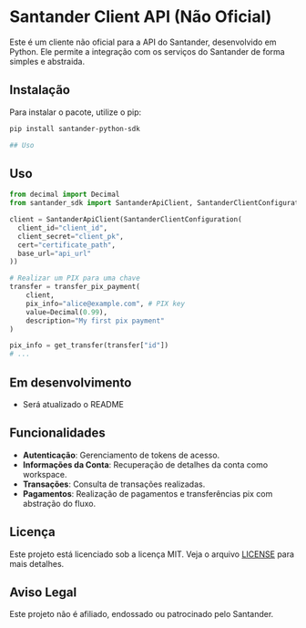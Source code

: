 # Santander Client API (Não Oficial)

Este é um cliente não oficial para a API do Santander, desenvolvido em Python. Ele permite a integração com os serviços do Santander de forma simples e abstraida.

## Instalação

Para instalar o pacote, utilize o pip:

```bash
pip install santander-python-sdk

## Uso
```
## Uso

```python
from decimal import Decimal
from santander_sdk import SantanderApiClient, SantanderClientConfiguration

client = SantanderApiClient(SantanderClientConfiguration(
  client_id="client_id",
  client_secret="client_pk",
  cert="certificate_path",
  base_url="api_url"
))

# Realizar um PIX para uma chave
transfer = transfer_pix_payment(
    client,
    pix_info="alice@example.com", # PIX key
    value=Decimal(0.99),
    description="My first pix payment"
)

pix_info = get_transfer(transfer["id"])
# ...
```

## Em desenvolvimento
 - Será atualizado o README

## Funcionalidades

- **Autenticação**: Gerenciamento de tokens de acesso.
- **Informações da Conta**: Recuperação de detalhes da conta como workspace.
- **Transações**: Consulta de transações realizadas.
- **Pagamentos**: Realização de pagamentos e transferências pix com abstração do fluxo.


## Licença

Este projeto está licenciado sob a licença MIT. Veja o arquivo [LICENSE](LICENSE) para mais detalhes.

## Aviso Legal

Este projeto não é afiliado, endossado ou patrocinado pelo Santander.

